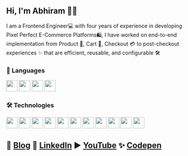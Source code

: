 ## Hi, I'm Abhiram 👨‍🚀

I am a Frontend Engineer💻 with four years of experience in developing Pixel Perfect E-Commerce Platforms🛍️, I have worked on end-to-end implementation from Product 🍪, Cart 🛒, Checkout 💳 to post-checkout experiences ✨ that are efficient, reusable, and configurable 🛠️

### 📜 Languages

<img src="https://img.shields.io/badge/HTML-%23E34F26.svg?logo=html5&logoColor=white" height="30"/>  <img src="https://img.shields.io/badge/CSS-1572B6?logo=css3&logoColor=fff" height="30"/>  <img src="https://img.shields.io/badge/JavaScript-F7DF1E?logo=javascript&logoColor=000" height="30"/>  <img src="https://img.shields.io/badge/TypeScript-3178C6?logo=typescript&logoColor=fff" height="30"/>


### 🛠️ Technologies

<img src="https://img.shields.io/badge/React-%2320232a.svg?logo=react&logoColor=%2361DAFB" height="30"/>  <img src="https://img.shields.io/badge/Next.js-black?logo=next.js&logoColor=white" height="30"/>  <img src="https://img.shields.io/badge/Redux-764ABC?logo=redux&logoColor=fff" height="30"/>  <img src="https://img.shields.io/badge/Zustand-8D6748?logo=zustand&logoColor=white" height="30"/>  <img src="https://img.shields.io/badge/Sass-C69?logo=sass&logoColor=fff" height="30"/>  <img src="https://img.shields.io/badge/Tailwind%20CSS-%2338B2AC.svg?logo=tailwind-css&logoColor=white" height="30"/>  <img src="https://img.shields.io/badge/shadcn%2Fui-000?logo=shadcnui&logoColor=fff" height="30"/>  <img src="https://img.shields.io/badge/Material%20UI-007FFF?&logo=mui&logoColor=white" height="30"/>  <img src="https://img.shields.io/badge/Storybook-FF4785?logo=storybook&logoColor=fff" height="30"/>  <img src="https://img.shields.io/badge/Jest-C21325?logo=jest&logoColor=fff" height="30"/>  <img src="https://img.shields.io/badge/RTL-000?logo=testinglibrary&logoColor=C21325" height="30"/>

## 📝 [Blog](https://matrixread.com)  💼 [LinkedIn](https://linkedin.com/in/abhiramready/)  ▶️ [YouTube](https://www.youtube.com/channel/UCsaSDDD5F1F774wzpSl0oDQ)  ✨ [Codepen](https://codepen.io/abhiramready/pens/showcase)
